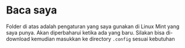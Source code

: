 # Baca saya
Folder di atas adalah pengaturan yang saya gunakan di Linux Mint yang saya punya. Akan diperbaharui ketika ada yang baru. Silakan bisa di-download kemudian masukkan ke directory `.config` sesuai kebutuhan
